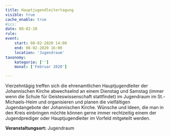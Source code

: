 ```yaml
---
title: Hauptjugendleitertagung
visible: true
cache_enable: true
#ics: 
date: 08-02-20
rule: 
event:
	start: 08-02-2020 14:00
	end: 08-02-2020 16:00
	location: 'Jugendraum'
taxonomy:
	kategorie: ['']
	monat: ['Februar 2020']

---
```

Vierzehntägig treffen sich die ehrenamtlichen Hauptjugendleiter der Johannischen Kirche abwechselnd an einem Dienstag und Samstag (immer wenn die Schule für Geisteswissenschaft stattfindet) im Jugendraum im St.-Michaels-Heim und organisieren und planen die vielfältigen Jugendangebote der Johannischen Kirche. Wünsche und Ideen, die man in den Kreis einbringen möchte können gerne immer rechtzeitig einem der Jugendprediger oder Hauptjugendleiter im Vorfeld mitgeteilt werden.


**Veranstaltungsort:** Jugendraum


